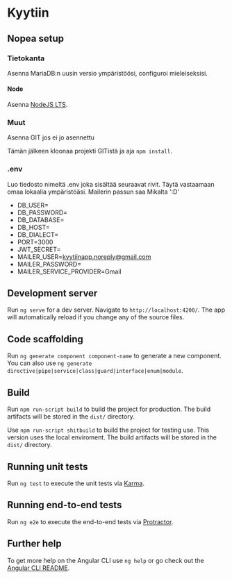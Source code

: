 # Kyytiin

## Nopea setup

### Tietokanta

Asenna MariaDB:n uusin versio ympäristöösi, configuroi mieleiseksisi. 

#### Node

Asenna [NodeJS LTS](https://nodejs.org/en/). 

### Muut

Asenna GIT jos ei jo asennettu

Tämän jälkeen kloonaa projekti GITistä ja aja `npm install`.  

### .env

Luo tiedosto nimeltä .env joka sisältää seuraavat rivit. Täytä vastaamaan omaa lokaalia ympäristöäsi. Mailerin passun saa Mikalta ':D'
+ DB_USER=
+ DB_PASSWORD=
+ DB_DATABASE=
+ DB_HOST=
+ DB_DIALECT=
+ PORT=3000
+ JWT_SECRET=
+ MAILER_USER=kyytiinapp.noreply@gmail.com
+ MAILER_PASSWORD=
+ MAILER_SERVICE_PROVIDER=Gmail
## Development server

Run `ng serve` for a dev server. Navigate to `http://localhost:4200/`. The app will automatically reload if you change any of the source files.

## Code scaffolding

Run `ng generate component component-name` to generate a new component. You can also use `ng generate directive|pipe|service|class|guard|interface|enum|module`.

## Build

Run `npm run-script build` to build the project for production. The build artifacts will be stored in the `dist/` directory. 

Use `npm run-script shitbuild` to build the project for testing use. This version uses the local enviroment. The build artifacts will be stored in the `dist/` directory. 
## Running unit tests

Run `ng test` to execute the unit tests via [Karma](https://karma-runner.github.io).

## Running end-to-end tests

Run `ng e2e` to execute the end-to-end tests via [Protractor](http://www.protractortest.org/).

## Further help

To get more help on the Angular CLI use `ng help` or go check out the [Angular CLI README](https://github.com/angular/angular-cli/blob/master/README.md).

